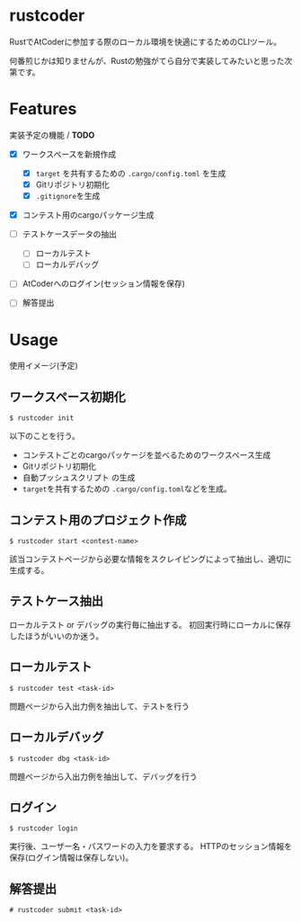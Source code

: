 # rustcoder
RustでAtCoderに参加する際のローカル環境を快適にするためのCLIツール。

何番煎じかは知りませんが、Rustの勉強がてら自分で実装してみたいと思った次第です。


# Features

実装予定の機能 / **TODO**

- [x] ワークスペースを新規作成
    - [x] `target` を共有するための `.cargo/config.toml` を生成
    - [x] Gitリポジトリ初期化
    - [x] `.gitignore`を生成
- [x] コンテスト用のcargoパッケージ生成
- [ ] テストケースデータの抽出
    - [ ] ローカルテスト
    - [ ] ローカルデバッグ
- [ ] AtCoderへのログイン(セッション情報を保存)
- [ ] 解答提出


# Usage

使用イメージ(予定)

## ワークスペース初期化

```
$ rustcoder init
```

以下のことを行う。

- コンテストごとのcargoパッケージを並べるためのワークスペース生成
- Gitリポジトリ初期化
- 自動プッシュスクリプト の生成
- `target`を共有するための `.cargo/config.toml`などを生成。

## コンテスト用のプロジェクト作成

```
$ rustcoder start <contest-name>
```

該当コンテストページから必要な情報をスクレイピングによって抽出し、適切に生成する。

## テストケース抽出

ローカルテスト or デバッグの実行毎に抽出する。
初回実行時にローカルに保存したほうがいいのか迷う。

## ローカルテスト

```
$ rustcoder test <task-id>
```

問題ページから入出力例を抽出して、テストを行う

## ローカルデバッグ

```
$ rustcoder dbg <task-id>
```

問題ページから入出力例を抽出して、デバッグを行う

## ログイン

```
$ rustcoder login
```

実行後、ユーザー名・パスワードの入力を要求する。
HTTPのセッション情報を保存(ログイン情報は保存しない)。

## 解答提出

```
# rustcoder submit <task-id>
```